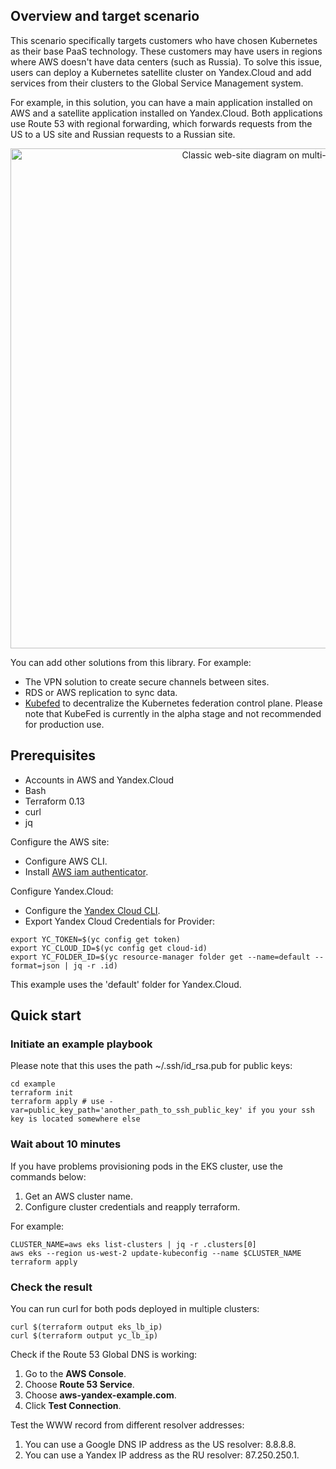 
## Overview and target scenario 
This scenario specifically targets customers who have chosen Kubernetes as their base PaaS technology. These customers may have users in regions where AWS doesn't have data centers (such as Russia). To solve this issue, users can deploy a Kubernetes satellite cluster on Yandex.Cloud and add services from their clusters to the Global Service Management system.

For example, in this solution, you can have a main application installed on AWS and a satellite application installed on Yandex.Cloud. Both applications use Route 53 with regional forwarding, which forwards requests from the US to a US site and Russian requests to a Russian site.


<p align="center">
    <img src="https://storage.yandexcloud.net/cloud-www-assets/solutions/aws/yc-solution-library-aws-website-k8cloud.png" alt="Classic web-site diagram on multi-cloud" width="800"/>
</p>


You can add other solutions from this library. For example:
- The VPN solution to create secure channels between sites.
- RDS or AWS replication to sync data.
- [Kubefed](https://github.com/kubernetes-sigs/kubefed) to decentralize the Kubernetes federation control plane. Please note that KubeFed is currently in the alpha stage and not recommended for production use.


## Prerequisites

- Accounts in AWS and Yandex.Cloud
- Bash
- Terraform 0.13
- curl
- jq

Configure the AWS site:
- Configure AWS CLI.
- Install [AWS iam authenticator](https://docs.aws.amazon.com/eks/latest/userguide/install-aws-iam-authenticator.html).

Configure Yandex.Cloud:
- Configure the [Yandex Cloud CLI](https://cloud.yandex.com/docs/cli/quickstart).
- Export Yandex Cloud Credentials for Provider:

```
export YC_TOKEN=$(yc config get token)
export YC_CLOUD_ID=$(yc config get cloud-id)
export YC_FOLDER_ID=$(yc resource-manager folder get --name=default --format=json | jq -r .id)
```
This example uses the 'default' folder for Yandex.Cloud.  


## Quick start


### Initiate an example playbook 


Please note that this uses the path ~/.ssh/id_rsa.pub for public keys:

```
cd example
terraform init
terraform apply # use -var=public_key_path='another_path_to_ssh_public_key' if you your ssh key is located somewhere else
```


### Wait about 10 minutes

If you have problems provisioning pods in the EKS cluster, use the commands below:


1) Get an AWS cluster name.
2) Configure cluster credentials and reapply terraform.

For example:
```
CLUSTER_NAME=aws eks list-clusters | jq -r .clusters[0]
aws eks --region us-west-2 update-kubeconfig --name $CLUSTER_NAME
terraform apply
```

### Check the result


You can run curl for both pods deployed in multiple clusters:

```
curl $(terraform output eks_lb_ip)
curl $(terraform output yc_lb_ip)
```

Check if the Route 53 Global DNS is working:

1) Go to the **AWS Console**.
2) Choose **Route 53 Service**.
3) Choose **aws-yandex-example.com**.
4) Click **Test Connection**.

Test the WWW record from different resolver addresses:

1) You can use a Google DNS IP address as the US resolver: 8.8.8.8.
2) You can use a Yandex IP address as the RU resolver: 87.250.250.1.
